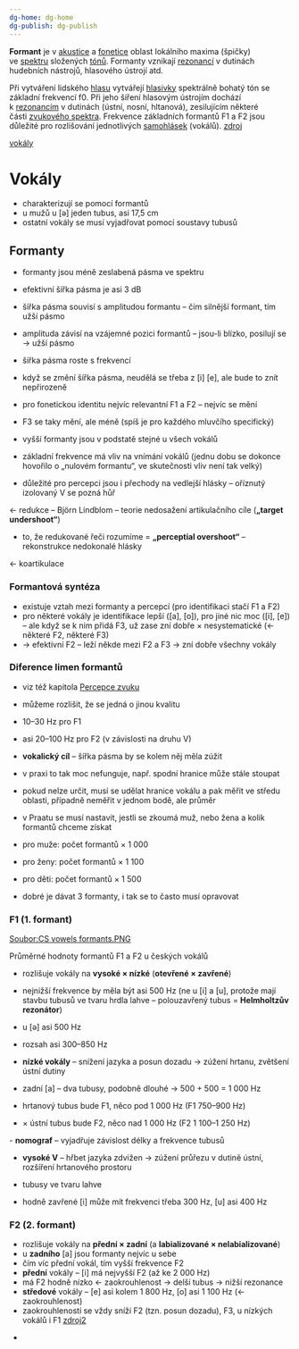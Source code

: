 ```yaml
---
dg-home: dg-home
dg-publish: dg-publish
---
```

**Formant** je v [akustice](https://cs.wikipedia.org/wiki/Akustika "Akustika") a [fonetice](https://cs.wikipedia.org/wiki/Fonetika "Fonetika") oblast lokálního maxima (špičky) ve [spektru](https://cs.wikipedia.org/wiki/Spektrum "Spektrum") složených [tónů](https://cs.wikipedia.org/wiki/T%C3%B3n "Tón"). Formanty vznikají [rezonancí](https://cs.wikipedia.org/wiki/Rezonance "Rezonance") v dutinách hudebních nástrojů, hlasového ústrojí atd.

Při vytváření lidského [hlasu](https://cs.wikipedia.org/wiki/Hlas "Hlas") vytvářejí [hlasivky](https://cs.wikipedia.org/wiki/Hlasivky "Hlasivky") spektrálně bohatý tón se základní frekvencí f0. Při jeho šíření hlasovým ústrojím dochází k [rezonancím](https://cs.wikipedia.org/wiki/Rezonance "Rezonance") v dutinách (ústní, nosní, hltanová), zesilujícím některé části [zvukového spektra](https://cs.wikipedia.org/wiki/Zvukov%C3%A9_spektrum "Zvukové spektrum"). Frekvence základních formantů F1 a F2 jsou důležité pro rozlišování jednotlivých [samohlásek](https://cs.wikipedia.org/wiki/Samohl%C3%A1ska "Samohláska") (vokálů).
[zdroj](https://cs.wikipedia.org/wiki/Formant)



[vokály](https://fonetika.ff.cuni.cz/wp-content/uploads/sites/104/2016/06/5_vokaly.pdf)
# Vokály

- charakterizují se pomocí formantů
- u mužů u [ə] jeden tubus, asi 17,5 cm
- ostatní vokály se musí vyjadřovat pomocí soustavy tubusů

## Formanty

- formanty jsou méně zeslabená pásma ve spektru
- efektivní šířka pásma je asi 3 dB
- šířka pásma souvisí s amplitudou formantu – čím silnější formant, tím užší pásmo
- amplituda závisí na vzájemné pozici formantů – jsou-li blízko, posilují se → užší pásmo
- šířka pásma roste s frekvencí
- když se změní šířka pásma, neudělá se třeba z [i] [e], ale bude to znít nepřirozeně

- pro fonetickou identitu nejvíc relevantní F1 a F2 – nejvíc se mění
- F3 se taky mění, ale méně (spíš je pro každého mluvčího specifický)
- vyšší formanty jsou v podstatě stejné u všech vokálů
- základní frekvence má vliv na vnímání vokálů (jednu dobu se dokonce hovořilo o „nulovém formantu“, ve skutečnosti vliv není tak velký)

- důležité pro percepci jsou i přechody na vedlejší hlásky – oříznutý izolovaný V se pozná hůř

← redukce – Björn Lindblom – teorie nedosažení artikulačního cíle (**„target undershoot“**)

- to, že redukované řeči rozumíme = **„perceptial overshoot“** – rekonstrukce nedokonalé hlásky

← koartikulace

### Formantová syntéza

- existuje vztah mezi formanty a percepcí (pro identifikaci stačí F1 a F2)
- pro některé vokály je identifikace lepší ([a], [o]), pro jiné nic moc ([i], [e]) – ale když se k nim přidá F3, už zase zní dobře × nesystematické (← některé F2, některé F3)
- → efektivní F2 – leží někde mezi F2 a F3 → zní dobře všechny vokály

### Diference limen formantů

- viz též kapitola [Percepce zvuku](https://wikisofia.cz/wiki/Percepce_zvuku#Diference_limen "Percepce zvuku")
- můžeme rozlišit, že se jedná o jinou kvalitu
- 10–30 Hz pro F1
- asi 20–100 Hz pro F2 (v závislosti na druhu V)

- **vokalický cíl** – šířka pásma by se kolem něj měla zúžit

- v praxi to tak moc nefunguje, např. spodní hranice může stále stoupat

- pokud nelze určit, musí se udělat hranice vokálu a pak měřit ve středu oblasti, případně neměřit v jednom bodě, ale průměr

- v Praatu se musí nastavit, jestli se zkoumá muž, nebo žena a kolik formantů chceme získat

- pro muže: počet formantů × 1 000

- pro ženy: počet formantů × 1 100

- pro děti: počet formantů × 1 500

- dobré je dávat 3 formanty, i tak se to často musí opravovat

  

### F1 (1. formant)

[Soubor:CS vowels formants.PNG](https://wikisofia.cz/w/index.php?title=Speci%C3%A1ln%C3%AD:Na%C4%8D%C3%ADst_soubor&wpDestFile=CS_vowels_formants.PNG "Soubor:CS vowels formants.PNG")

Průměrné hodnoty formantů F1 a F2 u českých vokálů

- rozlišuje vokály na **vysoké × nízké** (**otevřené × zavřené**)
- nejnižší frekvence by měla být asi 500 Hz (ne u [i] a [u], protože mají stavbu tubusů ve tvaru hrdla lahve – polouzavřený tubus = **Helmholtzův rezonátor**)
- u [ə] asi 500 Hz
- rozsah asi 300–850 Hz

- **nízké vokály** – snížení jazyka a posun dozadu → zúžení hrtanu, zvětšení ústní dutiny

- zadní [a] – dva tubusy, podobně dlouhé → 500 + 500 = 1 000 Hz

- hrtanový tubus bude F1, něco pod 1 000 Hz (F1 750–900 Hz)

- × ústní tubus bude F2, něco nad 1 000 Hz (F2 1 100–1 250 Hz)

- **nomograf** – vyjadřuje závislost délky a frekvence tubusů

- **vysoké V** – hřbet jazyka zdvižen → zúžení průřezu v dutině ústní, rozšíření hrtanového prostoru

- tubusy ve tvaru lahve

- hodně zavřené [i] může mít frekvenci třeba 300 Hz, [u] asi 400 Hz

  

### F2 (2. formant)

- rozlišuje vokály na **přední × zadní** (a **labializované × nelabializované**)
- u **zadního** [a] jsou formanty nejvíc u sebe
- čím víc přední vokál, tím vyšší frekvence F2
- **přední** vokály – [i] má nejvyšší F2 (až ke 2 000 Hz)
-  má F2 hodně nízko ← zaokrouhlenost → delší tubus → nižší rezonance
- **středové** vokály – [e] asi kolem 1 800 Hz, [o] asi 1 100 Hz (← zaokrouhlenost)
- zaokrouhleností se vždy sníží F2 (tzn. posun dozadu), F3, u nízkých vokálů i F1
[zdroj2](https://wikisofia.cz/wiki/Vok%C3%A1ly)

+